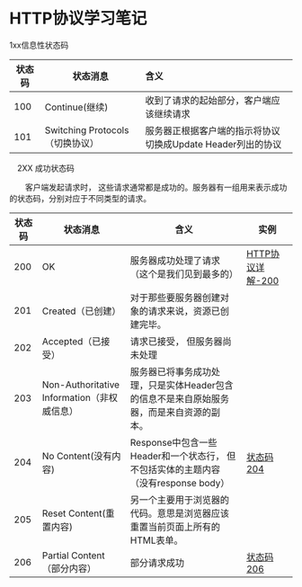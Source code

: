 # HTTP协议学习笔记

1xx信息性状态码

| 状态码 | 状态消息                        | 含义                                                        |
| ------ | ------------------------------- | :---------------------------------------------------------- |
| 100    | Continue(继续)                  | 收到了请求的起始部分，客户端应该继续请求                    |
| 101    | Switching Protocols（切换协议） | 服务器正根据客户端的指示将协议切换成Update Header列出的协议 |

 　2XX 成功状态码

　　客户端发起请求时， 这些请求通常都是成功的。服务器有一组用来表示成功的状态码，分别对应于不同类型的请求。

| 状态码 | 状态消息                                    | 含义                                                         | 实例                                                         |
| ------ | ------------------------------------------- | ------------------------------------------------------------ | ------------------------------------------------------------ |
| 200    | OK                                          | 服务器成功处理了请求（这个是我们见到最多的）                 | [HTTP协议详解-200](http://www.cnblogs.com/TankXiao/archive/2012/02/13/2342672.html#code200) |
| 201    | Created（已创建）                           | 对于那些要服务器创建对象的请求来说，资源已创建完毕。         |                                                              |
| 202    | Accepted（已接受）                          | 请求已接受， 但服务器尚未处理                                |                                                              |
| 203    | Non-Authoritative Information（非权威信息） | 服务器已将事务成功处理，只是实体Header包含的信息不是来自原始服务器，而是来自资源的副本。 |                                                              |
| 204    | No Content(没有内容)                        | Response中包含一些Header和一个状态行， 但不包括实体的主题内容（没有response body） | [状态码204](https://kb.cnblogs.com/page/168720/#code204)     |
| 205    | Reset Content(重置内容)                     | 另一个主要用于浏览器的代码。意思是浏览器应该重置当前页面上所有的HTML表单。 |                                                              |
| 206    | Partial Content（部分内容）                 | 部分请求成功                                                 | [状态码206](https://kb.cnblogs.com/page/168720/#code206)     |